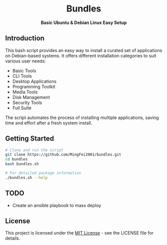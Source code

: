 <h1 align="center">
    Bundles
</h1>

<p align="center">
    <b>
            Basic Ubuntu &amp; Debian Linux Easy Setup
    </b>
</p>

## Introduction

This bash script provides an easy way to install a curated set of applications on Debian-based systems. It offers different installation categories to suit various user needs:

- Basic Tools
- CLI Tools
- Desktop Applications
- Programming Toolkit
- Media Tools
- Disk Management
- Security Tools
- Full Suite

The script automates the process of installing multiple applications, saving time and effort after a fresh system install.

## Getting Started

```bash
# Clone and run the script
git clone https://github.com/MingFei2001/bundles.git
cd bundles
bash bundles.sh

# For detailed package information
./bundles.sh --help
```

## TODO
+ Create an ansible playbook to mass deploy

## License
This project is licensed under the [MIT License](./LICENSE) - see the LICENSE file for details.

